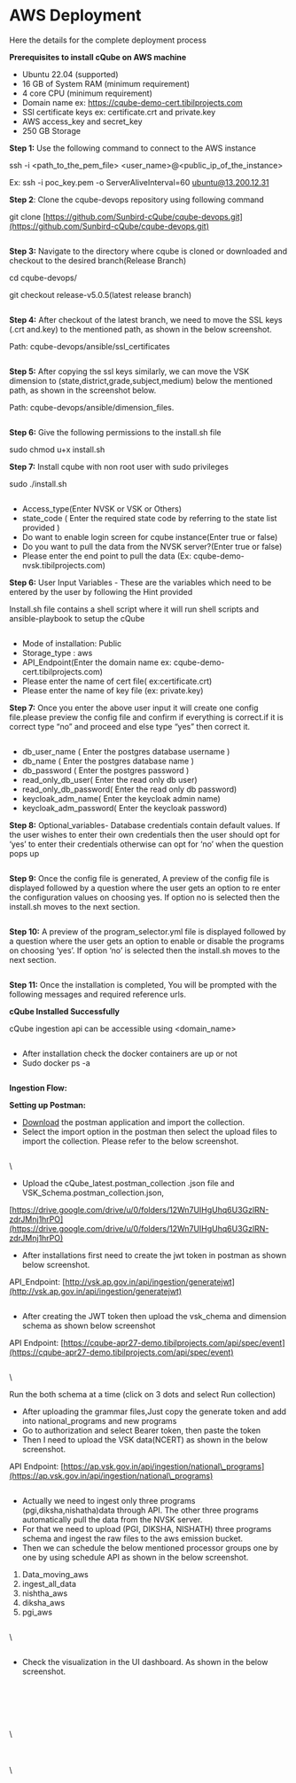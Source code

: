 # AWS Deployment

&#x20;Here the details for the complete deployment process

**Prerequisites to install cQube on AWS machine**

* Ubuntu 22.04 (supported)&#x20;
* &#x20;16 GB of System RAM (minimum requirement)
* &#x20;4 core CPU (minimum requirement)
* &#x20;Domain name ex: https://cqube-demo-cert.tibilprojects.com
* SSl certificate keys ex: certificate.crt and private.key
* AWS access\_key and secret\_key
* &#x20;250 GB Storage

**Step 1:** Use the following command to connect to the AWS instance

&#x20; ssh -i \<path\_to\_the\_pem\_file> \<user\_name>@\<public\_ip\_of\_the\_instance>

Ex: ssh -i poc\_key.pem -o ServerAliveInterval=60 ubuntu@13.200.12.31&#x20;

**Step 2**: Clone the cqube-devops repository using following command

git clone [https://github.com/Sunbird-cQube/cqube-devops.git](https://github.com/Sunbird-cQube/cqube-devops.git)  &#x20;

<figure><img src="https://lh4.googleusercontent.com/24la-c3z7usSWqXH9eQmv5wTynOWYuUoC35pobDgLzBk2-T08oQdygbOnbKPzsas_9WwUGoo4pIAjjR-BYdt7Kanf4FQek-3PYf5fSUX7UqHZc7LOEbuv9q8HM0ciNDbb1SH2abWQI7VJ0N3jBA-f88" alt=""><figcaption></figcaption></figure>

**Step 3:** Navigate to the directory where cqube is cloned or downloaded and checkout to the desired branch(Release Branch)

&#x20;                               cd cqube-devops/&#x20;

&#x20;                                git checkout release-v5.0.5(latest release branch)

<figure><img src="https://lh5.googleusercontent.com/SNlt2aYh61rk83eTmD-4P2vuSPP_vq-JbgZ9kBmBFRJzbzBFL_XPsE2IdRxICbu90oiWPDvI5lIHYG5un3TH3a5zgFTx0QC6gZd3eHNNU01kxGBEkYDmO0GsRu742Do6DEW58KX4355SO4Nrk0NytpM" alt=""><figcaption></figcaption></figure>

**Step 4:** After checkout of the latest branch, we need to move the SSL keys (.crt and.key) to the mentioned path, as shown in the below screenshot.

&#x20;                       Path: cqube-devops/ansible/ssl\_certificates

<figure><img src="https://lh5.googleusercontent.com/JEAnluvA_6GJZu4RdQAm8_hC5kpmXauxfzaqzErltZTc-igVIlhtOFqsSdEsfY_gYR_9aJ9d_Nj3pq1d3p-GGUvvgQQtS8TCG11o1zorFz1f9Nuf4YZyAtMTkVFeRYCytwv0U6uiz1GgrFgvLple-8U" alt=""><figcaption></figcaption></figure>

**Step 5:** After copying the ssl keys similarly, we can move the VSK dimension to (state,district,grade,subject,medium) below the mentioned path, as shown in the screenshot below.

&#x20;                         Path: cqube-devops/ansible/dimension\_files.

<figure><img src="https://lh5.googleusercontent.com/DhCvqRvrO-7MVBgzcH3sueBGZ6g1Du-af-w-TXQBjcyNNYyllvIr4qBKmV-3DwwZr2CJGNDWsY4LoWmEbeG1PSpUZY_4Wa_XYtpoljiqdGQ7Gy0mEJP_onYlQlg2ZIGyH47EAesWXYDCiPGeV5L1G5o" alt=""><figcaption></figcaption></figure>

**Step 6:** Give the following permissions to the install.sh file

&#x20;                      sudo chmod u+x install.sh

**Step 7:** Install cqube with non root user with sudo privileges

&#x20;                           sudo ./install.sh

<figure><img src="https://lh4.googleusercontent.com/6Ceax5QyiqtNR0guJamDCA_CNpvX587dUQOzgyPKry5dkmVRt3ByNY3O44fPUyesD6Pes0WwtaScw0eYT8-X9jBD3KLtkW82DRAhu8MtKTO8jnhbfBsDjZkv6-qHqOJj6Ut-bS_Fr8W5wL914ogJgLk" alt=""><figcaption></figcaption></figure>

* Access\_type(Enter NVSK or VSK or Others)
* state\_code ( Enter the required state code by referring to the state list provided )
* Do want to enable login screen for cqube instance(Enter true or false)
* Do you want to pull the data from the NVSK server?(Enter true or false)
* Please enter the end point to pull the data (Ex: cqube-demo-nvsk.tibilprojects.com)

**Step 6:** User Input Variables - These are the variables which need to be entered by the user by following the Hint provided

Install.sh file contains a shell script where it will run shell scripts and ansible-playbook to setup the cQube

<figure><img src="https://lh5.googleusercontent.com/Z16--MibQujgoKCEUx1F4DDrcup27nG6AmrQXkKn_chgucEl9g1CEuFnTCtYy09nMvnc0wl9rczZxZ5-eX2azcuDKv4TZPER8YlWOaEuVBidlMdPQOCStq1Xf936xIf0B1sI2i2y0HrrOjZLhqhcgkM" alt=""><figcaption></figcaption></figure>

* Mode of installation: Public
* Storage\_type : aws
* API\_Endpoint(Enter the domain name ex: cqube-demo-cert.tibilprojects.com)
* Please enter the name of cert file( ex:certificate.crt)
* Please enter the name of key file (ex: private.key)

**Step 7:** Once you enter the above user input it will create one config file.please preview the config file and confirm if everything is correct.if it is correct type “no” and proceed and else type “yes” then correct it.

<figure><img src="https://lh3.googleusercontent.com/Obgxo291qAm0nXG3UZUKvM7mdiVyGhuzZJwydnHcewD3lzv8AiZB3AF7Y-KYPJgRIlefjIMmDJmfmZwAixUwRNX1mSk8VQuhCsZgSjvga8hQfrGrewlXRr9edhMBb5ql_jDrZV15dqSNtwQX2mDVgrY" alt=""><figcaption></figcaption></figure>

* db\_user\_name ( Enter the postgres database username )&#x20;
* db\_name ( Enter the postgres database name )
* db\_password ( Enter the postgres password )
* &#x20;read\_only\_db\_user( Enter the read only db user)
* read\_only\_db\_password( Enter the read only db password)
* keycloak\_adm\_name( Enter the keycloak admin name)
* &#x20;keycloak\_adm\_password( Enter the keycloak password)

**Step 8:** Optional\_variables- Database credentials contain default values. If the user wishes to enter their own credentials then the user should opt for ‘yes’ to enter their credentials otherwise can opt for ‘no’ when the question pops up

<figure><img src="https://lh5.googleusercontent.com/F0AOBp-ue8AvmbIbAfP7957Soc--_5PUwF5Rshc_oeYTj5pgEcV5oseX4TMnqRjK5WSUfQbNzmDqDH3Je_HMS3w3PTOnliPkIYneVVaGAGe-RT4o8K3JArXKvsWW4pZWHSty_jlcNliI0K3uEvfx8xQ" alt=""><figcaption></figcaption></figure>

**Step 9:** Once the config file is generated, A preview of the config file is displayed followed by a question where the user gets an option to re enter the configuration values on choosing yes. If option no is selected then the install.sh moves to the next section.

<figure><img src="https://lh4.googleusercontent.com/Yz1NMCBiU-JR9s8Z3y0A84mcP7HYU32QsK9ZSX_ZHD_zQgGkbzmScWGAWGMFFmrKfPKTn-f43WJ5q3q_5pPqnjQQ3wQPOuify-C_8NAporlQWPeNP9QhINC_lGW8btb_l_f2BbQzhpqfusRjuDf7IGs" alt=""><figcaption></figcaption></figure>

**Step 10:** A preview of the program\_selector.yml file is displayed followed by a question where the user gets an option to enable or disable the programs on choosing ‘yes’. If option ‘no’ is selected then the install.sh moves to the next section.

<figure><img src="https://lh4.googleusercontent.com/L8Wl3Hnptsqa0kYfp4ZqeHxmpQIo29FsQlJbI7P3kXBBLjMamUN2H0iEm3vA6Z538kPC7fqhrKngqc471QWrGZTOfC6jIW1zKKdtifnlOZRAeeAs5N9K-ESI8x7E-wB5b62dCEOjGEBQ7_na6JFTF5M" alt=""><figcaption></figcaption></figure>

**Step 11:** Once the installation is completed, You will be prompted with the following messages and required reference urls.

**cQube Installed Successfully**

cQube ingestion api can be accessible using \<domain\_name>

<figure><img src="https://lh4.googleusercontent.com/oGmKJZ2-5wSwVhQdrhLe5GIShERwX3pK8AKs8G6XjMWnb2-U2ZZbQJcwrS5HCYdAMgaXCkSaSKbpYae0r0YKZdDNxL1ElOoz4YuRzICjEzFAgkyetM7e973WlMhfHQo0Hv_xdW3x68vX9aXUw0PWSZg" alt=""><figcaption></figcaption></figure>

* After installation check the docker containers are up or not
* Sudo docker ps -a

<figure><img src="https://lh3.googleusercontent.com/_K2qoUkSAe7loyBwiBzwT8S15-eoB0uhI3UwpXdEPU-iUKbwkktaQbFqB0QMr53gEyPq2yTT1JTQbr3P3A-M-dghPskJY-mLA31Des7NAWYIbFGHHZpFJfeYF6feZCs4x5jgpoluu7HI5pgfIPrrgh4" alt=""><figcaption></figcaption></figure>

**Ingestion Flow:**

**Setting up Postman:**

* [Download](https://www.postman.com/downloads/) the postman application and import the collection.
* Select the import option in the postman then select the upload files to import the collection. Please refer to the below screenshot.

<figure><img src="https://lh4.googleusercontent.com/G8g6Ic0gcMJNScE_SdgRwr7APJo7JUEhqWvSlXYdufHhfkQgh1a32IQrESxhgDwGmGmZPoYoLUbH6neyeY9Bj29tASrG43zNx4oNod8TehZdNloDOiq_yrxj0ARuAOUdiNuSqVJdGLnY99OtBmGulIU" alt=""><figcaption></figcaption></figure>

\


* Upload the cQube\_latest.postman\_collection .json file and VSK\_Schema.postman\_collection.json,

[https://drive.google.com/drive/u/0/folders/12Wn7UIHgUhq6U3GzlRN-zdrJMnj1hrPO](https://drive.google.com/drive/u/0/folders/12Wn7UIHgUhq6U3GzlRN-zdrJMnj1hrPO)



* After installations first need to create the jwt token in postman as shown below screenshot.

API\_Endpoint: [http://vsk.ap.gov.in/api/ingestion/generatejwt](http://vsk.ap.gov.in/api/ingestion/generatejwt)



<figure><img src="https://lh3.googleusercontent.com/mCLYTu9lOl9zJr8NIBhtrSacIIjuY8z8iEMvV396otWtTsh70Xf3fjUV0_YOFsC492bSIeXEK4xYZqVqyrHyR84f5fQ8QE4xkcwoXiyBjgybv6YQJOcAYSnxnUjVXAbvPgw9C6Qzq2ZJg_RqzYjIv1Q" alt=""><figcaption></figcaption></figure>

* After creating the JWT token then upload the vsk\_chema and dimension schema as shown below screenshot

&#x20;API Endpoint: [https://cqube-apr27-demo.tibilprojects.com/api/spec/event](https://cqube-apr27-demo.tibilprojects.com/api/spec/event)

<figure><img src="https://lh6.googleusercontent.com/4YKh6WFGmb-q6hdgtSqiJNMUfkZgpRRU8JWL-gQWI-LKomYZSzlJj-Hk1JNQiaUMAJxvvTK2KUEyG0HMEfX-zaBA7sk6UjxC_xtZFt91IT4tgRfaO_IrTD6CmezdCIGTVdkw-oP44BIDGodZQsH1dvU" alt=""><figcaption></figcaption></figure>

\


Run the both schema at a time (click on 3 dots and select Run collection)

* After uploading the grammar files,Just copy the generate token and add into national\_programs and new programs
* Go to authorization and select Bearer token, then paste the token&#x20;
* Then I need to upload the VSK data(NCERT) as shown in the below screenshot.

&#x20;           API Endpoint: [https://ap.vsk.gov.in/api/ingestion/national\_programs](https://ap.vsk.gov.in/api/ingestion/national\_programs)

<figure><img src="https://lh3.googleusercontent.com/t7UzLlOJB46BHaHGpxV05JCaS0tIhO7-C2Aa-keofL3LmPrAEmrUZlc_C-uxhliABcMaBciMhp7VQj2BuW5aRn5CgCDvjdWEa455S9y2eMYzgrH6n6QAoHCHI-pldfLIWLrivfNnIxuvjdGygXXZSI0" alt=""><figcaption></figcaption></figure>

* Actually we need to ingest only three programs (pgi,diksha,nishatha)data  through API. The other three programs automatically pull the data from the NVSK server.
* For that we need to upload (PGI, DIKSHA, NISHATH) three programs schema and ingest the raw files to the aws emission bucket.
* Then we can schedule the below mentioned processor groups one by one by using schedule API as shown in the below screenshot.

1. Data\_moving\_aws
2. ingest\_all\_data
3. nishtha\_aws&#x20;
4. diksha\_aws&#x20;
5. pgi\_aws

<figure><img src="https://lh6.googleusercontent.com/uHALny30ZKfTJi_lSLXHPhB0WHiZkxBTQWx5mwz3n4QuUePcq2nb0DjBHrEOMJgq-K4sTaBcKL3frbk1Fa9Sddc-j5TjfKZx0Z34Mr0_iHxOCobvaAZnuuuZPoyCwGUtvnCyoF0BhNJBgrSInj9rcBU" alt=""><figcaption></figcaption></figure>

\


<figure><img src="https://lh4.googleusercontent.com/wPFNtU4fme2lm0GAb-Jf1CiENr8y7vE2aAmkQsVH3_jKKKU7dEHjIhYu-Z4FLgeVFbS3N70vJ07a36bfWHBp6BC6swvpAT_fkObMOB2KGknV7B43CpC_MZZvK83E2FqRq9giqQ34g74eX1KS0z7k7jw" alt=""><figcaption></figcaption></figure>

* Check the visualization in the UI dashboard. As shown in the below screenshot.

<figure><img src="https://lh4.googleusercontent.com/U6iWqfNUVi6nrnCRoqO0DjUABoeF-RzkFXW5Ytblqvgc8GFkasQ7JqfyDKtkq1NeU8EJmAZRzDgimrRlAG5MS9x0TJqm1hBpQejedmZAIenPnbUBZEnKyvrRO-WqOoaHs_NvC1w-dw1jXtYZDPpugz8" alt=""><figcaption></figcaption></figure>

\
\
\
\
\


\
\
\
